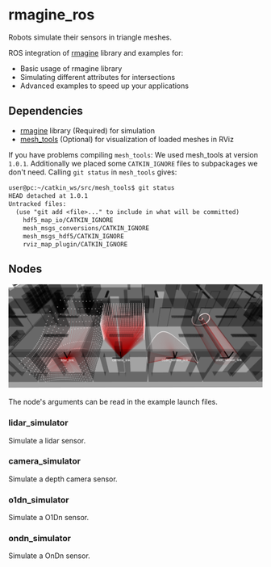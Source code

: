 # rmagine_ros

Robots simulate their sensors in triangle meshes.

ROS integration of [rmagine](https://github.com/uos/rmagine) library and examples for:
- Basic usage of rmagine library
- Simulating different attributes for intersections
- Advanced examples to speed up your applications 

## Dependencies

- [rmagine](https://github.com/uos/rmagine) library (Required) for simulation
- [mesh_tools](https://github.com/uos/mesh_tools) (Optional) for visualization of loaded meshes in RViz

If you have problems compiling `mesh_tools`:
We used mesh_tools at version `1.0.1`. Additionally we placed some `CATKIN_IGNORE` files to subpackages we don't need. Calling `git status` in `mesh_tools` gives:

```console
user@pc:~/catkin_ws/src/mesh_tools$ git status
HEAD detached at 1.0.1
Untracked files:
  (use "git add <file>..." to include in what will be committed)
	hdf5_map_io/CATKIN_IGNORE
	mesh_msgs_conversions/CATKIN_IGNORE
	mesh_msgs_hdf5/CATKIN_IGNORE
	rviz_map_plugin/CATKIN_IGNORE
```


## Nodes

![rmagine_models_3d](dat/doc/sensor_models_3d.png)

The node's arguments can be read in the example launch files.

### lidar_simulator
Simulate a lidar sensor.

### camera_simulator
Simulate a depth camera sensor.

### o1dn_simulator
Simulate a O1Dn sensor.

### ondn_simulator
Simulate a OnDn sensor.

